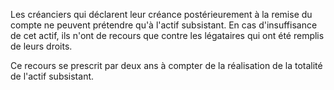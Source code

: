   
 Les créanciers qui déclarent leur créance postérieurement à la remise du compte ne peuvent prétendre qu'à l'actif subsistant. En cas d'insuffisance de cet actif, ils n'ont de recours que contre les légataires qui ont été remplis de leurs droits.  

  
 Ce recours se prescrit par deux ans à compter de la réalisation de la totalité de l'actif subsistant.  
